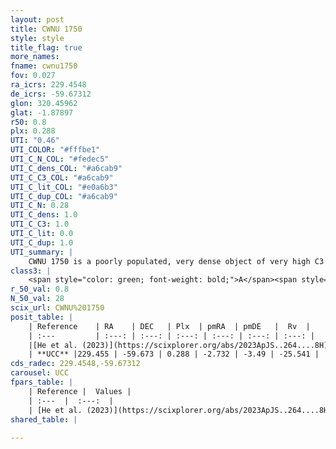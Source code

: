 ```yaml
---
layout: post
title: CWNU 1750
style: style
title_flag: true
more_names: 
fname: cwnu1750
fov: 0.027
ra_icrs: 229.4548
de_icrs: -59.67312
glon: 320.45962
glat: -1.87897
r50: 0.8
plx: 0.288
UTI: "0.46"
UTI_COLOR: "#fffbe1"
UTI_C_N_COL: "#fedec5"
UTI_C_dens_COL: "#a6cab9"
UTI_C_C3_COL: "#a6cab9"
UTI_C_lit_COL: "#e0a6b3"
UTI_C_dup_COL: "#a6cab9"
UTI_C_N: 0.28
UTI_C_dens: 1.0
UTI_C_C3: 1.0
UTI_C_lit: 0.0
UTI_C_dup: 1.0
UTI_summary: |
    CWNU 1750 is a poorly populated, very dense object of very high C3 quality. It was recently reported in the literature.
class3: |
    <span style="color: green; font-weight: bold;">A</span><span style="color: green; font-weight: bold;">A</span>
r_50_val: 0.8
N_50_val: 28
scix_url: CWNU%201750
posit_table: |
    | Reference    | RA    | DEC   | Plx  | pmRA  | pmDE   |  Rv  |
    | :---         | :---: | :---: | :---: | :---: | :---: | :---: |
    |[He et al. (2023)](https://scixplorer.org/abs/2023ApJS..264....8H) | 229.448 | -59.673 | 0.283 | -2.748 | -3.49 | -25.54 |
    | **UCC** |229.455 | -59.673 | 0.288 | -2.732 | -3.49 | -25.541 | 
cds_radec: 229.4548,-59.67312
carousel: UCC
fpars_table: |
    | Reference |  Values |
    | :---  |  :---:  |
    | [He et al. (2023)](https://scixplorer.org/abs/2023ApJS..264....8H) | `A0=5.45, m-M=12.4, logAge=8.05` |
shared_table: |
    
---
```


